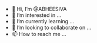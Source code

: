 - 👋 Hi, I’m @ABHEESIVA
- 👀 I’m interested in ...
- 🌱 I’m currently learning ...
- 💞️ I’m looking to collaborate on ...
- 📫 How to reach me ...

<!---
ABHEESIVA/ABHEESIVA is a ✨ special ✨ repository because its `README.md` (this file) appears on your GitHub profile.
You can click the Preview link to take a look at your changes.
--->
